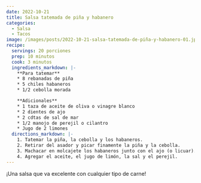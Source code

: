 ```yaml
---
date: 2022-10-21
title: Salsa tatemada de piña y habanero
categories:
  - Salsa
  - Tacos
image: /images/posts/2022-10-21-salsa-tatemada-de-piña-y-habanero-01.jpg
recipe:
  servings: 20 porciones
  prep: 10 minutos
  cook: 3 minutos
  ingredients_markdown: |-
    **Para tatemar**
    * 8 rebanadas de piña
    * 5 chiles habaneros
    * 1/2 cebolla morada

    **Adicionales**
    * 1 taza de aceite de oliva o vinagre blanco
    * 2 dientes de ajo
    * 2 cdtas de sal de mar
    * 1/2 manojo de perejil o cilantro
    * Jugo de 2 limones
  directions_markdown: |-
    1. Tatemar la piña, la cebolla y los habaneros.
    2. Retirar del asador y picar finamente la piña y la cebolla.
    3. Machacar en molcajete los habaneros junto con el ajo (o licuar).
    4. Agregar el aceite, el jugo de limón, la sal y el perejil.
---
```

¡Una salsa que va excelente con cualquier tipo de carne!
